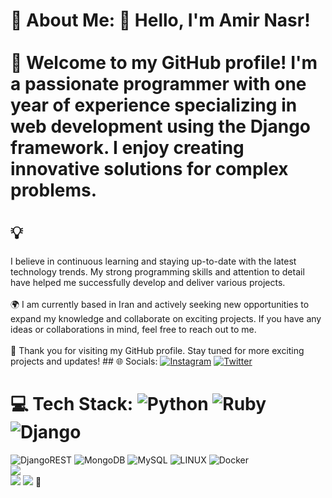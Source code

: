 # 💫 About Me: 👋 Hello, I'm Amir Nasr!<br><br>🌟 Welcome to my GitHub profile! I'm a passionate programmer with one year of experience specializing in web development using the Django framework. I enjoy creating innovative solutions for complex problems.<br><br>💡
I believe in continuous learning and staying up-to-date with the latest technology trends. My strong programming skills and attention to detail have helped me successfully develop and deliver various projects.<br><br>🌍 I am currently based in Iran and
actively seeking new opportunities to expand my knowledge and collaborate on exciting projects. If you have any ideas or collaborations in mind, feel free to reach out to me.<br><br>🚀 Thank you for visiting my GitHub profile. Stay tuned for more exciting
projects and updates! ## 🌐 Socials: [![Instagram](https://img.shields.io/badge/Instagram-%23E4405F.svg?logo=Instagram&logoColor=white)](https://instagram.com/Amiirud) [![Twitter](https://img.shields.io/badge/Twitter-%231DA1F2.svg?logo=Twitter&logoColor=white)](https://twitter.com/lAmirud)
# 💻 Tech Stack: ![Python](https://img.shields.io/badge/python-3670A0?style=for-the-badge&logo=python&logoColor=ffdd54) ![Ruby](https://img.shields.io/badge/ruby-%23CC342D.svg?style=for-the-badge&logo=ruby&logoColor=white) ![Django](https://img.shields.io/badge/django-%23092E20.svg?style=for-the-badge&logo=django&logoColor=white)
![DjangoREST](https://img.shields.io/badge/DJANGO-REST-ff1709?style=for-the-badge&logo=django&logoColor=white&color=ff1709&labelColor=gray) ![MongoDB](https://img.shields.io/badge/MongoDB-%234ea94b.svg?style=for-the-badge&logo=mongodb&logoColor=white)
![MySQL](https://img.shields.io/badge/mysql-%2300f.svg?style=for-the-badge&logo=mysql&logoColor=white) ![LINUX](https://img.shields.io/badge/Linux-FCC624?style=for-the-badge&logo=linux&logoColor=black) ![Docker](https://img.shields.io/badge/docker-%230db7ed.svg?style=for-the-badge&logo=docker&logoColor=white)
<br/> ![](https://github-readme-streak-stats.herokuapp.com/?user=Amiirud&theme=tokyonight&hide_border=false)
<br/> ![](https://github-readme-stats.vercel.app/api/top-langs/?username=Amiirud&theme=tokyonight&hide_border=false&include_all_commits=false&count_private=false&layout=compact)  ![](https://quotes-github-readme.vercel.app/api?type=horizontal&theme=radical)
💎
